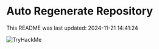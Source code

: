 # Auto Regenerate Repository

This README was last updated: 2024-11-21 14:41:24

 ![TryHackMe](https://tryhackme.com/badge/533634)